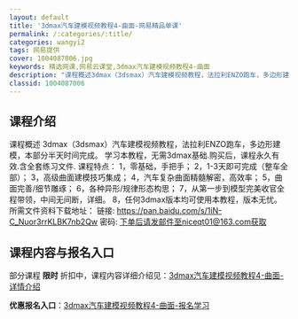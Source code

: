```yaml
---
layout: default
title: '3dmax汽车建模视频教程4-曲面-网易精品单课'
permalink: /:categories/:title/
categories: wangyi2
tags: 网易提供
cover: 1004087006.jpg
keywords: 精选网课,网易云课堂,3dmax汽车建模视频教程4-曲面
description: "课程概述3dmax（3dsmax）汽车建模视频教程，法拉利ENZO跑车，多边形建模，本部分半天时间完成。学习本教程，无需3dmax基础.购买后，课程永久有效.含全套练习文件.课程特点：1，零"
classid: 1004087006
---
```


## 课程介绍

课程概述
3dmax（3dsmax）汽车建模视频教程，法拉利ENZO跑车，多边形建模，本部分半天时间完成。
学习本教程，无需3dmax基础.购买后，课程永久有效.含全套练习文件.
课程特点：
1，零基础，手把手；
2，1-3天即可完成（整车全部）；
3，高级曲面建模技巧集成；
4，汽车复杂曲面精髓解密，高效率；
5，曲面完善/细节雕琢；
6，各种异形/规律形态构思；
7，从第一步到模型完美收官全程带领，中间无间断，详细。
8，任何3dmax版本均可使用本教程，版本无忧。
所需文件资料下载地址：
链接: https://pan.baidu.com/s/1iN-C_Nuor3rrKLBK7nb2Qw 
密码: 下单后请发邮件至niceqt01@163.com获取

## 课程内容与报名入口

部分课程 **限时** 折扣中，课程内容详细介绍见：[3dmax汽车建模视频教程4-曲面-详情介绍](https://study.163.com/course/introduction/1004087006.htm?share=1&shareId=1025206652&utm_campaign=share&utm_medium=iphoneShare&utm_source=&utm_u=1025206652)

**优惠报名入口**：[3dmax汽车建模视频教程4-曲面-报名学习](https://study.163.com/course/introduction/1004087006.htm?share=1&shareId=1025206652&utm_campaign=share&utm_medium=iphoneShare&utm_source=&utm_u=1025206652)

